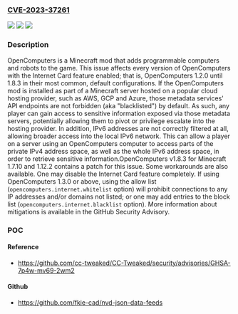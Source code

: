 ### [CVE-2023-37261](https://cve.mitre.org/cgi-bin/cvename.cgi?name=CVE-2023-37261)
![](https://img.shields.io/static/v1?label=Product&message=OpenComputers&color=blue)
![](https://img.shields.io/static/v1?label=Version&message=%3D%20%3E%3D%201.2.0%2C%20%3C%201.8.3%20&color=brighgreen)
![](https://img.shields.io/static/v1?label=Vulnerability&message=CWE-918%3A%20Server-Side%20Request%20Forgery%20(SSRF)&color=brighgreen)

### Description

OpenComputers is a Minecraft mod that adds programmable computers and robots to the game. This issue affects every version of OpenComputers with the Internet Card feature enabled; that is, OpenComputers 1.2.0 until 1.8.3 in their most common, default configurations. If the OpenComputers mod is installed as part of a Minecraft server hosted on a popular cloud hosting provider, such as AWS, GCP and Azure, those metadata services' API endpoints are not forbidden (aka "blacklisted") by default. As such, any player can gain access to sensitive information exposed via those metadata servers, potentially allowing them to pivot or privilege escalate into the hosting provider. In addition, IPv6 addresses are not correctly filtered at all, allowing broader access into the local IPv6 network. This can allow a player on a server using an OpenComputers computer to access parts of the private IPv4 address space, as well as the whole IPv6 address space, in order to retrieve sensitive information.OpenComputers v1.8.3 for Minecraft 1.7.10 and 1.12.2 contains a patch for this issue. Some workarounds are also available. One may disable the Internet Card feature completely. If using OpenComputers 1.3.0 or above, using the allow list (`opencomputers.internet.whitelist` option) will prohibit connections to any IP addresses and/or domains not listed; or one may add entries to the block list (`opencomputers.internet.blacklist` option). More information about mitigations is available in the GitHub Security Advisory.

### POC

#### Reference
- https://github.com/cc-tweaked/CC-Tweaked/security/advisories/GHSA-7p4w-mv69-2wm2

#### Github
- https://github.com/fkie-cad/nvd-json-data-feeds

